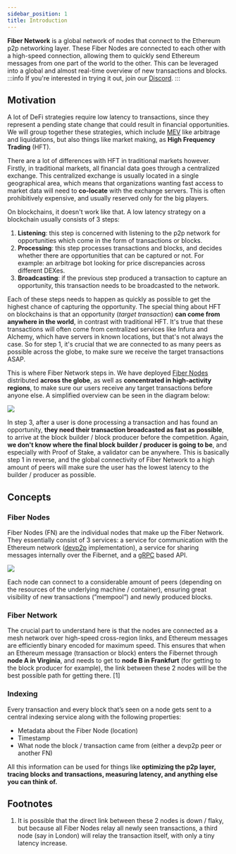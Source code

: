 ```yaml
---
sidebar_position: 1
title: Introduction
---
```

**Fiber Network** is a global network of nodes that connect to the Ethereum p2p networking layer. These Fiber Nodes are connected to each other with a high-speed connection, allowing them to quickly send Ethereum messages from one part of the world to the other. This can be leveraged into a global and almost real-time overview of new transactions and blocks.
:::info
If you're interested in trying it out, join our [Discord](https://discord.gg/J4KNdeCYGX).
:::

## Motivation
A lot of DeFi strategies require low latency to transactions, since they represent a pending state change that could
result in financial opportunities. We will group together these strategies, which include [MEV](https://ethereum.org/en/developers/docs/mev/) like 
arbitrage and liquidations, but also things like market making, as **High Frequency Trading** (HFT).

There are a lot of differences with HFT in traditional markets however. Firstly, in traditional markets, all financial data
goes through a centralized exchange. This centralized exchange is usually located in a single geographical area, which means
that organizations wanting fast access to market data will need to **co-locate** with the exchange servers. This is often
prohibitively expensive, and usually reserved only for the big players.

On blockchains, it doesn't work like that. A low latency strategy on a blockchain usually consists of 3 steps:
1. **Listening**: this step is concerned with listening to the p2p network for opportunities which come in the form of
transactions or blocks.
2. **Processing**: this step processes transactions and blocks, and decides whether there are opportunities that can
be captured or not. For example: an arbitrage bot looking for price discrepancies across different DEXes.
3. **Broadcasting**: if the previous step produced a transaction to capture
an opportunity, this transaction needs to be broadcasted to the network.

Each of these steps needs to happen as quickly as possible to get the highest chance of capturing the opportunity.
The special thing about HFT on blockchains is that an opportunity (*target transaction*) **can
come from anywhere in the world**, in contrast with traditional HFT. It's true that these transactions will often come from centralized services like Infura
and Alchemy, which have servers in known locations, but that's not always the case. So for step 1, it's crucial
that we are connected to as many peers as possible across the globe, to make sure we receive the target transactions ASAP.

This is where Fiber Network steps in. We have deployed [Fiber Nodes](#fiber-nodes) distributed **across the globe**, as well as **concentrated
in high-activity regions**, to make sure our users receive any target transactions before anyone else. A simplified
overview can be seen in the diagram below:

![](/img/fiber-network.png)

In step 3, after a user is done processing a transaction and has found an opportunity, **they need their transaction broadcasted as fast as possible**, to arrive at the block builder / block producer before the competition. Again,
**we don't know where the final block builder / producer is going to be**, and especially with Proof of Stake, a validator
can be anywhere.
This is basically step 1 in reverse, and the global connectivity of Fiber Network to a high amount of peers will make
sure the user has the lowest latency to the builder / producer as possible.

## Concepts

### Fiber Nodes

Fiber Nodes (FN) are the individual nodes that make up the Fiber Network. They essentially consist of 3 services: 
a service for communication with the Ethereum network ([devp2p](https://github.com/ethereum/devp2p) implementation), 
a service for sharing messages internally over the Fibernet, and a [gRPC](https://grpc.io/) based API.

![](/img/fiber-node.png)

Each node can connect to a considerable amount of peers (depending on the resources of the underlying machine / container), ensuring great visibility of new transactions (”mempool”) and newly produced blocks.

### Fiber Network

The crucial part to understand here is that the nodes are connected as a mesh network over high-speed cross-region links, and Ethereum messages are efficiently binary encoded for maximum speed. This ensures that when an Ethereum message (transaction or block) enters the Fibernet through **node A in Virginia**, and needs to get to **node B in Frankfurt** (for getting to the block producer for example), the link between these 2 nodes will be the best possible path for getting there. [1]

### Indexing
Every transaction and every block that’s seen on a node gets sent to a central indexing service along with the following properties:

- Metadata about the Fiber Node (location)
- Timestamp
- What node the block / transaction came from (either a devp2p peer or another FN)

All this information can be used for things like **optimizing the p2p layer, tracing blocks and transactions, measuring latency, and anything else you can think of.**

## Footnotes
1. It is possible that the direct link between these 2 nodes is down / flaky, but because all Fiber Nodes relay all newly seen transactions, a third node (say in London) will relay the transaction itself, with only a tiny latency increase.